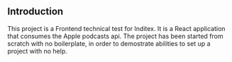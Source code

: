 ## Introduction

This project is a Frontend technical test for Inditex. It is a React application that consumes the Apple podcasts api.
The project has been started from scratch with no boilerplate, in order to demostrate abilities to set up a project with no help.

